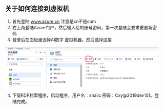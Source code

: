 ## 关于如何连接到虚拟机

1. 首先登陆 www.azure.cn 注意是cn不是com
2. 右上角登陆Azure门户，然后输入给的账号密码，第一次登陆会要求重置新密码
3. 登录后在面板里选择AI数字 虚拟机器，然后选择连接

![1-c](images/1-c.png)

4. 下载RDP档案程序，启动程序，用户名：shaiic     密码：Cxy@2019dev101。登陆完成。
